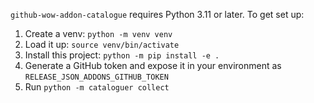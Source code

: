 `github-wow-addon-catalogue` requires Python 3.11 or later.  To get set up:

1. Create a venv: `python -m venv venv`
1. Load it up: `source venv/bin/activate`
1. Install this project: `python -m pip install -e .`
1. Generate a GitHub token and expose it in your environment as
   `RELEASE_JSON_ADDONS_GITHUB_TOKEN`
1. Run `python -m cataloguer collect`
